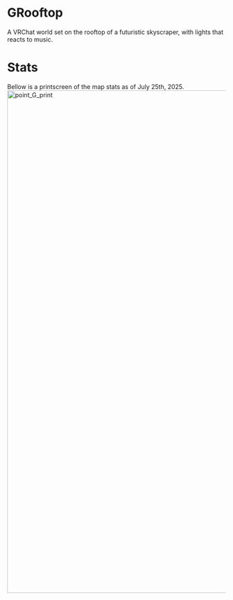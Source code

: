# GRooftop
A VRChat world set on the rooftop of a futuristic skyscraper, with lights that reacts to music.
# Stats
Bellow is a printscreen of the map stats as of July 25th, 2025.
<img width="1017" height="1158" alt="point_G_print" src="https://github.com/user-attachments/assets/bb73928e-8459-4156-9335-771e3b10bdb0" />
